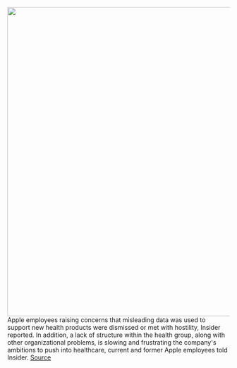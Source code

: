 <img src='https://cdn.vox-cdn.com/thumbor/ebdES8H9Jaj9LYJ4P4a0RT4qY8w=/0x0:2040x1360/1200x800/filters:focal(857x517:1183x843)/cdn.vox-cdn.com/uploads/chorus_image/image/69955507/acstro_190902_apple_event_0005.0.0.jpg' width='700px' /><br/>
Apple employees raising concerns that misleading data was used to support new health products were dismissed or met with hostility, Insider reported. In addition, a lack of structure within the health group, along with other organizational problems, is slowing and frustrating the company's ambitions to push into healthcare, current and former Apple employees told Insider.
<a href='https://www.theverge.com/2021/10/5/22710901/apple-health-clinic-data-misleading-culture'> Source <a/>